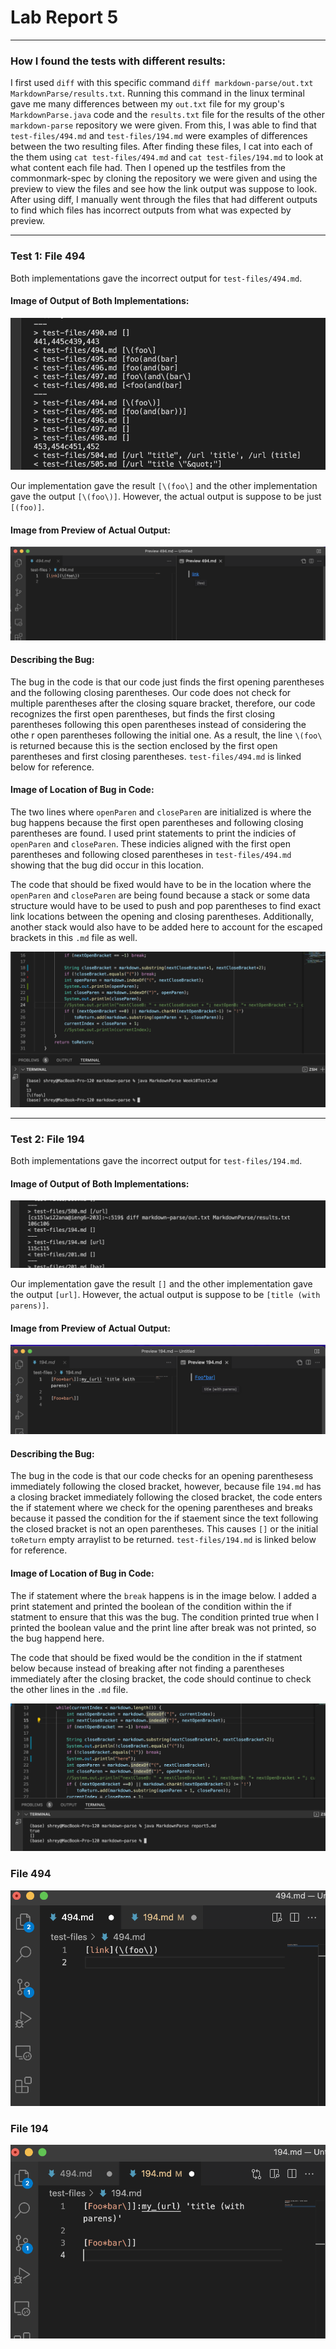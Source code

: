 # Lab Report 5
---
### How I found the tests with different results:
I first used ```diff``` with this specific command ```diff markdown-parse/out.txt MarkdownParse/results.txt```. Running this command in the linux terminal gave me many differences between my ```out.txt``` file for my group's ```MarkdownParse.java``` code and the ```results.txt``` file for the results of the other ```markdown-parse``` repository we were given. From this, I was able to find that ```test-files/494.md``` and ```test-files/194.md``` were examples of differences between the two resulting files. After finding these files, I cat into each of the them using ```cat test-files/494.md``` and ```cat test-files/194.md``` to look at what content each file had. Then I opened up the testfiles from the commonmark-spec by cloning the repository we were given and using the preview to view the files and see how the link output was suppose to look. After using diff, I manually went through the files that had different outputs to find which files has incorrect outputs from what was expected by preview. 

---

### Test 1: File 494
Both implementations gave the incorrect output for ```test-files/494.md```.
#### Image of Output of Both Implementations:
![Image](Report5Img1.png)

Our implementation gave the result ```[\(foo\]``` and the other implementation gave the output ```[\(foo\)]```. However, the actual output is suppose to be just ```[(foo)]```.

#### Image from Preview of Actual Output:
![Image](Report5Img2.png)


#### Describing the Bug:

The bug in the code is that our code just finds the first opening parentheses and the following closing parentheses. Our code does not check for multiple parentheses after the closing square bracket, therefore, our code recognizes the first open parentheses, but finds the first closing parentheses following this open parentheses instead of considering the othe r open parentheses following the initial one. As a result, the line ```\(foo\``` is returned because this is the section enclosed by the first open parentheses and first closing parentheses. ```test-files/494.md``` is linked below for reference. 

#### Image of Location of Bug in Code:
The two lines where ```openParen``` and ```closeParen``` are initialized is where the bug happens because the first open parentheses and following closing parentheses are found. I used print statements to print the indicies of ```openParen``` and ```closeParen```. These indicies aligned with the first open parentheses and following closed parentheses in ```test-files/494.md``` showing that the bug did occur in this location. 

The code that should be fixed would have to be in the location where the ```openParen``` and ```closeParen``` are being found because a stack or some data structure would have to be used to push and pop parentheses to find exact link locations between the opening and closing parentheses. Additionally, another stack would also have to be added here to account for the escaped brackets in this ```.md``` file as well. 

![Image](Report5Img5.png)


---

### Test 2: File 194
Both implementations gave the incorrect output for ```test-files/194.md```.
#### Image of Output of Both Implementations:
![Image](Report4Img3.png)

Our implementation gave the result ```[]``` and the other implementation gave the output ```[url]```. However, the actual output is suppose to be ```[title (with parens)]```.


#### Image from Preview of Actual Output:
![Image](Report5Img4.png)


#### Describing the Bug:

The bug in the code is that our code checks for an opening parenthesess immediately following the closed bracket, however, because file ```194.md``` has a closing bracket immediately following the closed bracket, the code enters the if statement where we check for the opening parentheses and breaks because it passed the condition for the if staement since the text following the closed bracket is not an open parentheses. This causes ```[]``` or the initial ```toReturn``` empty arraylist to be returned. ```test-files/194.md``` is linked below for reference. 

#### Image of Location of Bug in Code:
The if statement where the ```break``` happens is in the image below. I added a print statement and printed the boolean of the condition within the if statment to ensure that this was the bug. The condition printed true when I printed the boolean value and the print line after break was not printed, so the bug happend here. 

The code that should be fixed would be the condition in the if statment below because instead of breaking after not finding a parentheses immediately after the closing bracket, the code should continue to check the other lines in the ```.md``` file. 

![Image](Report5Image6.png)

### File 494
![Image](494.png)


### File 194
![Image](194.png)
